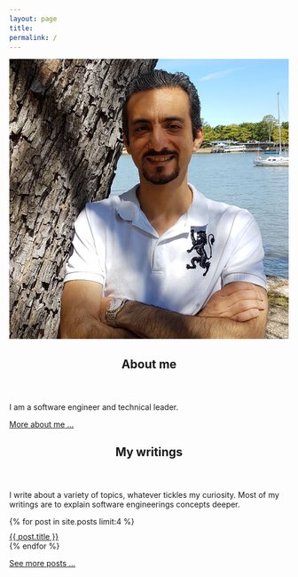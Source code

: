 ```yaml
---
layout: page
title: 
permalink: /
---
```

<div class="container">
  <div class="profile-image">
    <img src="/images/profile.jpg"  />
  </div>
  <div class="profile-details">
    <div>
      <header class="post-header">
        <h2 class="post-title">About me</h2>
      </header>  
      <div class="post-content">
        <p>I am a software engineer and technical leader.</p>
        <a href="/about"> More about me ...</a>
      </div>
    </div>
    <div>
      <header class="post-header">
        <h2 class="post-title">My writings</h2>
      </header>  
      <div class="post-content">
        <p>I write about a variety of topics, whatever tickles my curiosity. Most of my writings are to explain software engineerings concepts deeper. </p>
        <p>
         <div class="row">
          {% for post in site.posts limit:4 %}
          <div style="margin-top: 10px;">
            <a href="{{ BASE_PATH }}{{ post.url }}">{{ post.title }}</a>
          </div>
          {% endfor %}
        </div>
        </p>
        <a href="/articles">See more posts ...</a>
    </div>
  </div>
</div>
